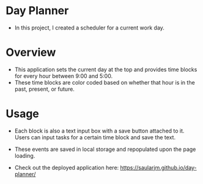 # Day Planner
- In this project, I created a scheduler for a current work day.

# Overview
- This application sets the current day at the top and provides
time blocks for every hour between 9:00 and 5:00.
- These time blocks are color coded based on whether that hour is
in the past, present, or future.

# Usage
- Each block is also a text input box with a save button attached
to it. Users can input tasks for a certain time block and save the 
text.
- These events are saved in local storage and repopulated upon the
page loading.

- Check out the deployed application here: https://saularjm.github.io/day-planner/